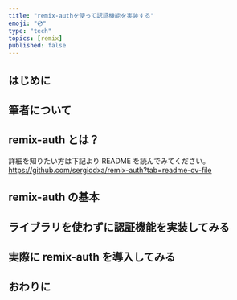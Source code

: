 ```yaml
---
title: "remix-authを使って認証機能を実装する"
emoji: "💿"
type: "tech"
topics: [remix]
published: false
---
```


## はじめに

## 筆者について

## remix-auth とは？

詳細を知りたい方は下記より README を読んでみてください。
https://github.com/sergiodxa/remix-auth?tab=readme-ov-file

## remix-auth の基本

## ライブラリを使わずに認証機能を実装してみる

## 実際に remix-auth を導入してみる

## おわりに
